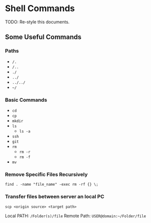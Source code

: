 # Shell Commands

TODO: Re-style this documents.

## Some Useful Commands

### Paths

- `/.`
- `/..`
- `./`
- `../`
- `../../`
- `~/`

### Basic Commands

- `cd`
- `cp`
- `mkdir`
- `ls`
  - `ls -a`
- `ssh`
- `git`
- `rm`
  - `rm -r`
  - `rm -f`
- `mv`

### Remove Specific Files Recursively

```
find . -name "file_name" -exec rm -rf {} \;
```

### Transfer files between server an local PC

```
scp <origin source> <target path>
```

Local PATH: `/Folder(s)/file`
Remote Path: `USER@domain:~/Folder/file`
